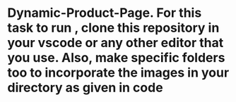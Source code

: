# Dynamic-Product-Page. For this task to run , clone this repository in your vscode or any other editor that you use. Also, make specific folders too to incorporate the images in your directory as given in code
